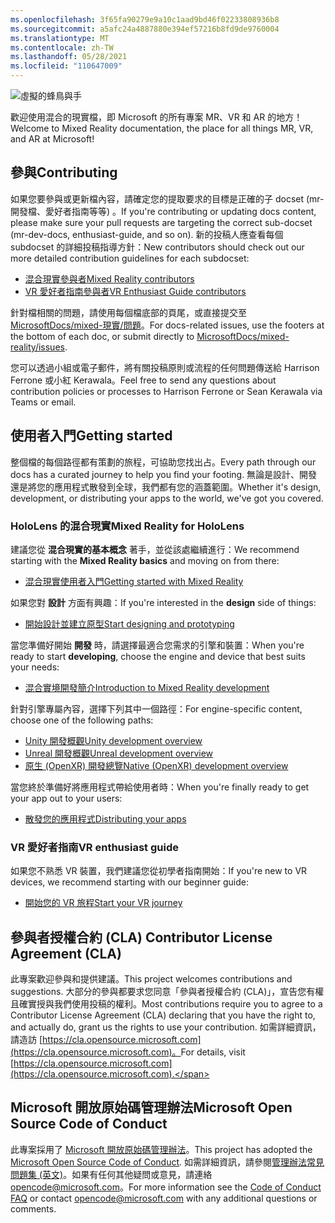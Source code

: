 ```yaml
---
ms.openlocfilehash: 3f65fa90279e9a10c1aad9bd46f02233808936b8
ms.sourcegitcommit: a5afc24a4887880e394ef57216b8fd9de9760004
ms.translationtype: MT
ms.contentlocale: zh-TW
ms.lasthandoff: 05/28/2021
ms.locfileid: "110647009"
---
```

![虛擬的蜂鳥與手](mixed-reality-docs/mr-dev-docs/discover/images/01_MixedReality.png)

<span data-ttu-id="2f9ca-102">歡迎使用混合的現實檔，即 Microsoft 的所有專案 MR、VR 和 AR 的地方！</span><span class="sxs-lookup"><span data-stu-id="2f9ca-102">Welcome to Mixed Reality documentation, the place for all things MR, VR, and AR at Microsoft!</span></span>

## <a name="contributing"></a><span data-ttu-id="2f9ca-103">參與</span><span class="sxs-lookup"><span data-stu-id="2f9ca-103">Contributing</span></span>

<span data-ttu-id="2f9ca-104">如果您要參與或更新檔內容，請確定您的提取要求的目標是正確的子 docset (mr-開發檔、愛好者指南等等) 。</span><span class="sxs-lookup"><span data-stu-id="2f9ca-104">If you're contributing or updating docs content, please make sure your pull requests are targeting the correct sub-docset (mr-dev-docs, enthusiast-guide, and so on).</span></span> <span data-ttu-id="2f9ca-105">新的投稿人應查看每個 subdocset 的詳細投稿指導方針：</span><span class="sxs-lookup"><span data-stu-id="2f9ca-105">New contributors should check out our more detailed contribution guidelines for each subdocset:</span></span>

* [<span data-ttu-id="2f9ca-106">混合現實參與者</span><span class="sxs-lookup"><span data-stu-id="2f9ca-106">Mixed Reality contributors</span></span>](mixed-reality-docs/mr-dev-docs/CONTRIBUTING.md)
* [<span data-ttu-id="2f9ca-107">VR 愛好者指南參與者</span><span class="sxs-lookup"><span data-stu-id="2f9ca-107">VR Enthusiast Guide contributors</span></span>](enthusiast-guide/CONTRIBUTING.md)

<span data-ttu-id="2f9ca-108">針對檔相關的問題，請使用每個檔底部的頁尾，或直接提交至 [MicrosoftDocs/mixed-現實/問題](https://github.com/MicrosoftDocs/mixed-reality/issues)。</span><span class="sxs-lookup"><span data-stu-id="2f9ca-108">For docs-related issues, use the footers at the bottom of each doc, or submit directly to [MicrosoftDocs/mixed-reality/issues](https://github.com/MicrosoftDocs/mixed-reality/issues).</span></span>

<span data-ttu-id="2f9ca-109">您可以透過小組或電子郵件，將有關投稿原則或流程的任何問題傳送給 Harrison Ferrone 或小紅 Kerawala。</span><span class="sxs-lookup"><span data-stu-id="2f9ca-109">Feel free to send any questions about contribution policies or processes to Harrison Ferrone or Sean Kerawala via Teams or email.</span></span> 

## <a name="getting-started"></a><span data-ttu-id="2f9ca-110">使用者入門</span><span class="sxs-lookup"><span data-stu-id="2f9ca-110">Getting started</span></span> 

<span data-ttu-id="2f9ca-111">整個檔的每個路徑都有策劃的旅程，可協助您找出占。</span><span class="sxs-lookup"><span data-stu-id="2f9ca-111">Every path through our docs has a curated journey to help you find your footing.</span></span> <span data-ttu-id="2f9ca-112">無論是設計、開發還是將您的應用程式散發到全球，我們都有您的涵蓋範圍。</span><span class="sxs-lookup"><span data-stu-id="2f9ca-112">Whether it's design, development, or distributing your apps to the world, we've got you covered.</span></span> 

### <a name="mixed-reality-for-hololens"></a><span data-ttu-id="2f9ca-113">HoloLens 的混合現實</span><span class="sxs-lookup"><span data-stu-id="2f9ca-113">Mixed Reality for HoloLens</span></span>

<span data-ttu-id="2f9ca-114">建議您從 **混合現實的基本概念** 著手，並從該處繼續進行：</span><span class="sxs-lookup"><span data-stu-id="2f9ca-114">We recommend starting with the **Mixed Reality basics** and moving on from there:</span></span>

* [<span data-ttu-id="2f9ca-115">混合現實使用者入門</span><span class="sxs-lookup"><span data-stu-id="2f9ca-115">Getting started with Mixed Reality</span></span>](mixed-reality-docs/mr-dev-docs/discover/get-started-with-mr.md)

<span data-ttu-id="2f9ca-116">如果您對 **設計** 方面有興趣：</span><span class="sxs-lookup"><span data-stu-id="2f9ca-116">If you're interested in the **design** side of things:</span></span>

* [<span data-ttu-id="2f9ca-117">開始設計並建立原型</span><span class="sxs-lookup"><span data-stu-id="2f9ca-117">Start designing and prototyping</span></span>](mixed-reality-docs/mr-dev-docs/design/design.md)

<span data-ttu-id="2f9ca-118">當您準備好開始 **開發** 時，請選擇最適合您需求的引擎和裝置：</span><span class="sxs-lookup"><span data-stu-id="2f9ca-118">When you're ready to start **developing**, choose the engine and device that best suits your needs:</span></span>

* [<span data-ttu-id="2f9ca-119">混合實境開發簡介</span><span class="sxs-lookup"><span data-stu-id="2f9ca-119">Introduction to Mixed Reality development</span></span>](mixed-reality-docs/mr-dev-docs/develop/development.md)

<span data-ttu-id="2f9ca-120">針對引擎專屬內容，選擇下列其中一個路徑：</span><span class="sxs-lookup"><span data-stu-id="2f9ca-120">For engine-specific content, choose one of the following paths:</span></span>

* [<span data-ttu-id="2f9ca-121">Unity 開發概觀</span><span class="sxs-lookup"><span data-stu-id="2f9ca-121">Unity development overview</span></span>](mixed-reality-docs/mr-dev-docs/develop/unity/unity-development-overview.md)
* [<span data-ttu-id="2f9ca-122">Unreal 開發概觀</span><span class="sxs-lookup"><span data-stu-id="2f9ca-122">Unreal development overview</span></span>](mixed-reality-docs/mr-dev-docs/develop/unreal/unreal-development-overview.md)
* [<span data-ttu-id="2f9ca-123">原生 (OpenXR) 開發總覽</span><span class="sxs-lookup"><span data-stu-id="2f9ca-123">Native (OpenXR) development overview</span></span>](mixed-reality-docs/mr-dev-docs/develop/native/directx-development-overview.md)

<span data-ttu-id="2f9ca-124">當您終於準備好將應用程式帶給使用者時：</span><span class="sxs-lookup"><span data-stu-id="2f9ca-124">When you're finally ready to get your app out to your users:</span></span>

* [<span data-ttu-id="2f9ca-125">散發您的應用程式</span><span class="sxs-lookup"><span data-stu-id="2f9ca-125">Distributing your apps</span></span>](mixed-reality-docs/mr-dev-docs/distribute/distribute-overview.md)

### <a name="vr-enthusiast-guide"></a><span data-ttu-id="2f9ca-126">VR 愛好者指南</span><span class="sxs-lookup"><span data-stu-id="2f9ca-126">VR enthusiast guide</span></span>

<span data-ttu-id="2f9ca-127">如果您不熟悉 VR 裝置，我們建議您從初學者指南開始：</span><span class="sxs-lookup"><span data-stu-id="2f9ca-127">If you're new to VR devices, we recommend starting with our beginner guide:</span></span>

* [<span data-ttu-id="2f9ca-128">開始您的 VR 旅程</span><span class="sxs-lookup"><span data-stu-id="2f9ca-128">Start your VR journey</span></span>](enthusiast-guide/vr-journey.md)

## <a name="contributor-license-agreement-cla"></a><span data-ttu-id="2f9ca-129">參與者授權合約 (CLA) </span><span class="sxs-lookup"><span data-stu-id="2f9ca-129">Contributor License Agreement (CLA)</span></span>

<span data-ttu-id="2f9ca-130">此專案歡迎參與和提供建議。</span><span class="sxs-lookup"><span data-stu-id="2f9ca-130">This project welcomes contributions and suggestions.</span></span> <span data-ttu-id="2f9ca-131">大部分的參與都要求您同意「參與者授權合約 (CLA)」，宣告您有權且確實授與我們使用投稿的權利。</span><span class="sxs-lookup"><span data-stu-id="2f9ca-131">Most contributions require you to agree to a Contributor License Agreement (CLA) declaring that you have the right to, and actually do, grant us the rights to use your contribution.</span></span> <span data-ttu-id="2f9ca-132">如需詳細資訊，請造訪 [https://cla.opensource.microsoft.com](https://cla.opensource.microsoft.com)。</span><span class="sxs-lookup"><span data-stu-id="2f9ca-132">For details, visit [https://cla.opensource.microsoft.com](https://cla.opensource.microsoft.com).</span></span>

## <a name="microsoft-open-source-code-of-conduct"></a><span data-ttu-id="2f9ca-133">Microsoft 開放原始碼管理辦法</span><span class="sxs-lookup"><span data-stu-id="2f9ca-133">Microsoft Open Source Code of Conduct</span></span>

<span data-ttu-id="2f9ca-134">此專案採用了 [Microsoft 開放原始碼管理辦法](https://opensource.microsoft.com/codeofconduct)。</span><span class="sxs-lookup"><span data-stu-id="2f9ca-134">This project has adopted the [Microsoft Open Source Code of Conduct](https://opensource.microsoft.com/codeofconduct).</span></span> <span data-ttu-id="2f9ca-135">如需詳細資訊，請參閱[管理辦法常見問題集 (英文)](https://opensource.microsoft.com/codeofconduct/faq/)。如果有任何其他疑問或意見，請連絡 [opencode@microsoft.com](mailto:opencode@microsoft.com)。</span><span class="sxs-lookup"><span data-stu-id="2f9ca-135">For more information see the [Code of Conduct FAQ](https://opensource.microsoft.com/codeofconduct/faq/) or contact [opencode@microsoft.com](mailto:opencode@microsoft.com) with any additional questions or comments.</span></span>
